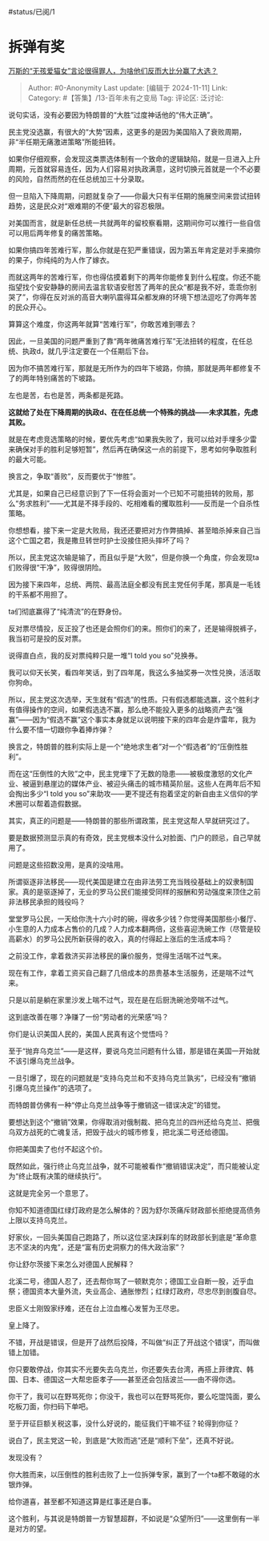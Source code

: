 #status/已阅/1 

# 拆弹有奖
[万斯的“无孩爱猫女”言论很得罪人，为啥他们反而大比分赢了大选？](https://www.zhihu.com/question/3520419090/answer/28491197980)

> Author: #0-Anonymity
> Last update: [编辑于 2024-11-11]
> Link:
> Category: #【答集】/13-百年未有之变局 
> Tag: 
> 评论区:
> 泛讨论:

说句实话，没有必要因为特朗普的“大胜”过度神话他的“伟大正确”。

民主党没选赢，有很大的“大势”因素，这更多的是因为美国陷入了衰败周期，非“半任期无痛激进策略”所能扭转。

如果你仔细观察，会发现这类票选体制有一个致命的逻辑缺陷，就是一旦进入上升周期，元首就容易连任，因为人们容易对执政满意，这时切换元首就是一个不必要的风险，自然而然的在任总统加三十分录取。

但一旦陷入下降周期，问题就复杂了——你最大只有半任期的施展空间来尝试扭转趋势，这是民众对“艰难期的不便”最大的容忍极限。

对美国而言，就是新任总统一共就两年的留校察看期，这期间你可以推行一些自信可以用后两年修复的痛苦策略。

如果你搞四年苦难行军，那么你就是在犯严重错误，因为第五年肯定是对手来摘你的果子，你纯纯的为人作了嫁衣。

而就这两年的苦难行军，你也得估摸着剩下的两年你能修复到什么程度。你还不能指望找个安安静静的房间去温言软语安慰苦了两年的民众“都是我不好，乖乖你别哭了”，你得在反对派的高音大喇叭震得耳朵都发麻的环境下想法逗吃了你两年苦的民众开心。

算算这个难度，你这两年就算“苦难行军”，你敢苦难到哪去？

因此，一旦美国的问题严重到了靠“两年微痛苦难行军”无法扭转的程度，在任总统、执政d，就几乎注定要在一个任期后下台。

因为你不搞苦难行军，那就是无所作为的四年下坡路，你搞，那就是两年都修复不了的两年特别痛苦的下坡路。

左也是苦，右也是苦，两条都是死路。

**这就给了处在下降周期的执政d、在在任总统一个特殊的挑战——未求其胜，先虑其败。**

就是在考虑竞选策略的时候，要优先考虑“如果我失败了，我可以给对手埋多少雷来确保对手的胜利足够短暂”，然后再在确保这一点的前提下，思考如何争取胜利的最大可能。

换言之，争取“善败”，反而要优于“惨胜”。

尤其是，如果自己已经意识到了下一任将会面对一个已知不可能扭转的败局，那么“务求胜利”——尤其是不择手段的、吃相难看的攫取胜利——反而是一个自杀性策略。

你想想看，接下来一定是大败局，我还还要把对方作弊搞掉、甚至暗杀掉来自己当这个亡国之君，我是撒旦转世时护士没接住把头摔坏了吗？

所以，民主党这次输是输了，而且似乎是“大败”，但是你换一个角度，你会发现ta们败得很“干净”，败得很阴险。

因为接下来四年，总统、两院、最高法庭全都没有民主党任何手尾，那真是一毛钱的干系都不用担了。

ta们彻底赢得了“纯清流”的在野身份。

反对票尽情投，反正投了也还是会照你们的来。照你们的来了，还是输得脱裤子，我当初可是投的反对票。

说得直白点，我的反对票纯粹只是一堆“I told you so”兑换券。

我可以仰天长笑，看四年笑话，到了四年尾，我这么多抽奖券一次性兑换，活活取你狗命。

所以，民主党这次选举，天生就有“假选”的性质。只有假选都能选赢，这个胜利才有值得操作的空间，如果假选选不赢，那么绝不能投入更多的战略资产去“强赢”——因为“假选不赢”这个事实本身就足以说明接下来的四年会是炸雷年，我为什么要不惜一切跟你争着捧炸弹？

换言之，特朗普的胜利实际上是一个“绝地求生者”对一个“假选者”的“压倒性胜利”。

而在这“压倒性的大败”之中，民主党埋下了无数的隐患——被极度激怒的文化产业、被逼到悬崖边的媒体产业、被迎头痛击的城市精英阶层。这些人在两年后不知会掏出多少“I told you so”来助攻——更不提还有抱着坚定的新自由主义信仰的学术圈可以帮着造假数据。

其实，真正的问题是——特朗普的那些所谓政策，民主党这帮人早就研究过了。

要是数据预测显示真的有奇效，民主党根本没什么对脸面、门户的顾忌，自己早就用了。

问题是这些招数没用，是真的没啥用。

所谓驱逐非法移民——现代美国是建立在由非法劳工充当贱役基础上的奴隶制国家。真的是驱逐掉了，无业的罗马公民们能接受同样的报酬和劳动强度来顶住之前 非法移民承担的贱役吗？

堂堂罗马公民，一天给你洗十六小时的碗，得收多少钱？你觉得美国那些小餐厅、小生意的人力成本占售价的几成？人力成本翻两倍，这些喜迎洗碗工作（尽管是较高薪水）的罗马公民所新获得的收入，真的付得起上涨后的生活成本吗？

之前没工作，拿着救济买非法移民的廉价服务，觉得生活喘不过气来。

现在有工作，拿着工资买自己翻了几倍成本的昂贵基本生活服务，还是喘不过气来。

只是以前是躺在家里沙发上喘不过气，现在是在后厨洗碗池旁喘不过气。

这到底改善在哪？净赚了一份“劳动者的光荣感”吗？

你们是认识美国人民的，美国人民真有这个觉悟吗？

至于“抛弃乌克兰”——是这样，要说乌克兰问题有什么错，那是错在美国一开始就不该引爆乌克兰战争。

一旦引爆了，现在的问题就是“支持乌克兰和不支持乌克兰孰劣”，已经没有“撤销引爆乌克兰操作”的选项了。

而特朗普仿佛有一种“停止乌克兰战争等于撤销这一错误决定”的错觉。

要想达到这个“撤销”效果，你得取消对俄制裁、把乌克兰的四州还给乌克兰、把俄乌双方战死的亡魂复活，把毁于战火的城市修复，把北溪二号还给德国。

你把美国卖了也付不起这个价。

既然如此，强行终止乌克兰战争，就不可能被看作“撤销错误决定”，而只能被认定为“终止既有决策的继续执行”。

这就是完全另一个意思了。

你知不知道德国红绿灯政府是怎么解体的？因为舒尔茨痛斥财政部长拒绝提高债务上限以支持乌克兰。

好家伙，一回头美国自己跑路了，所以这位坚决踩刹车的财政部长到底是“革命意志不坚决的内鬼”，还是“富有历史洞察力的伟大政治家”？

你让舒尔茨接下来怎么对德国人民解释？

北溪二号，德国人忍了，还去帮你骂了一顿默克尔；德国工业自断一股，近乎血祭；德国资本大量外流，失业高企、通胀惨烈；红绿灯政府，尽忠尽到剖腹自尽。

忠臣义士刚毁家纾难，还在台上泣血椎心发誓为王尽忠。

皇上降了。

不错，开战是错误，但是开了战然后投降，不叫做“纠正了开战这个错误”，而叫做错上加错。

你只要敢停战，你其实不光要失去乌克兰，你还要失去台湾，再搭上菲律宾、韩国、日本、德国这一大帮忠臣孝子——甚至还会包括波兰——由不得你选。

你干了，我可以在野骂死你；你没干，我也可以在野骂死你，要么吃馄饨面，要么吃板刀面，你扫码下单吧。

至于开征巨额关税这事，没什么好说的，能征我们干嘛不征？轮得到你征？

说白了，民主党这一轮，到底是“大败而逃”还是“顺利下垒”，还真不好说。

发现没有？

你大胜而来，以压倒性的胜利击败了上一位拆弹专家，赢到了一个ta都不敢碰的水银炸弹。

给你道喜，甚至都不知道这算是红事还是白事。

这个胜利，与其说是特朗普一方智慧超群，不如说是“众望所归”——这里倒有一半是对方的望。